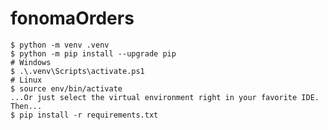 # fonomaOrders

    $ python -m venv .venv
    $ python -m pip install --upgrade pip
    # Windows
    $ .\.venv\Scripts\activate.ps1
    # Linux 
    $ source env/bin/activate
    ...Or just select the virtual environment right in your favorite IDE. Then...
    $ pip install -r requirements.txt